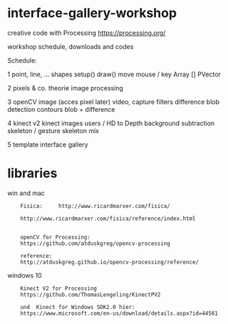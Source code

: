 # interface-gallery-workshop

creative code with Processing
https://processing.org/

workshop schedule, downloads and codes

Schedule:

1   point, line, ... shapes
    setup()
    draw()
    move
    mouse / key
    Array []
    PVector
    
2   pixels & co.
    theorie
    image processing
    
3   openCV
    image (acces pixel later)
    video, capture
    filters
    difference
    blob detection
    contours
    blob + difference
    
4   kinect v2
    kinect images
    users / HD to Depth
    background subtraction
    skeleton / gesture
    skeleton mix
    
5   template interface gallery

# libraries

win and mac

        Fisica: 	http://www.ricardmarxer.com/fisica/

        http://www.ricardmarxer.com/fisica/reference/index.html


        openCV for Processing:
        https://github.com/atduskgreg/opencv-processing

        reference:
        http://atduskgreg.github.io/opencv-processing/reference/
        
windows 10   

        Kinect V2 for Processing 
        https://github.com/ThomasLengeling/KinectPV2

        und  Kinect for Windows SDK2.0 hier:
        https://www.microsoft.com/en-us/download/details.aspx?id=44561
    
